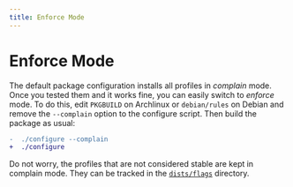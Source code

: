 ```yaml
---
title: Enforce Mode
---
```


# Enforce Mode

The default package configuration installs all profiles in *complain* mode.
Once you tested them and it works fine, you can easily switch to *enforce* mode.
To do this, edit `PKGBUILD` on Archlinux or `debian/rules` on Debian and remove 
the `--complain` option to the configure script. Then build the package as usual:
```diff
-  ./configure --complain
+  ./configure
```

Do not worry, the profiles that are not considered stable are kept in complain mode.
They can be tracked in the [`dists/flags`](https://github.com/roddhjav/apparmor.d/tree/master/dists/flags) directory.
